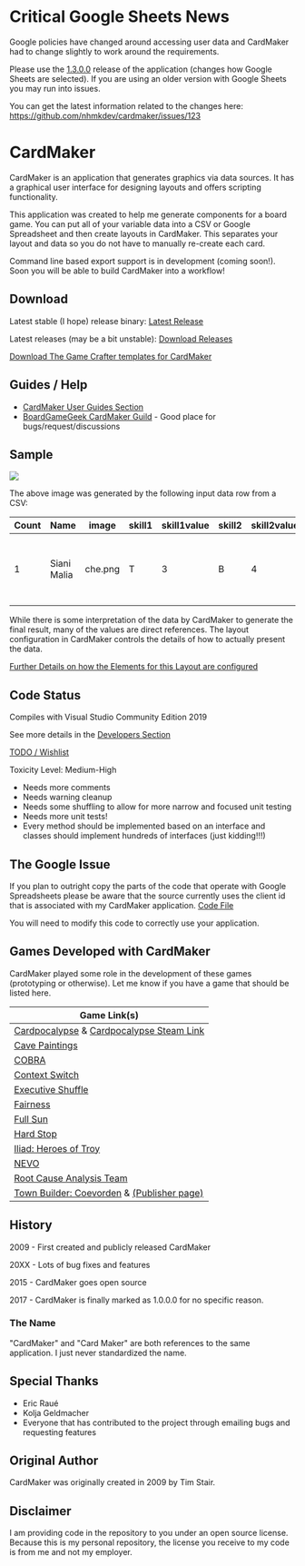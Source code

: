 # Critical Google Sheets News

Google policies have changed around accessing user data and CardMaker had to change slightly to work around the requirements.

Please use the [1.3.0.0](https://github.com/nhmkdev/cardmaker/releases/tag/v.1.3.0.0) release of the application (changes how Google Sheets are selected). If you are using an older version with Google Sheets you may run into issues.

You can get the latest information related to the changes here: https://github.com/nhmkdev/cardmaker/issues/123

# CardMaker

CardMaker is an application that generates graphics via data sources. It has a graphical user interface for designing layouts and offers scripting functionality.

This application was created to help me generate components for a board game. You can put all of your variable data into a CSV or Google Spreadsheet and then create layouts in CardMaker. This separates your layout and data so you do not have to manually re-create each card. 

Command line based export support is in development (coming soon!). Soon you will be able to build CardMaker into a workflow!

## Download

Latest stable (I hope) release binary: [Latest Release](https://github.com/nhmkdev/cardmaker/releases/latest)

Latest releases (may be a bit unstable): [Download Releases](https://github.com/nhmkdev/cardmaker/releases)

[Download The Game Crafter templates for CardMaker](https://raw.githubusercontent.com/wiki/nhmkdev/cardmaker/CardMaker_TGC_Templates.zip)

## Guides / Help

* [CardMaker User Guides Section](https://github.com/nhmkdev/cardmaker/wiki/user)
* [BoardGameGeek CardMaker Guild](https://www.boardgamegeek.com/guild/2250) - Good place for bugs/request/discussions

## Sample

![](https://raw.githubusercontent.com/wiki/nhmkdev/cardmaker/readme_sample.png)

The above image was generated by the following input data row from a CSV:

| Count | Name | image | skill1 | skill1value | skill2 | skill2value | ability |
| --- | --- | ---- | ---- | ---- | ---- | ---- | ---- |
| 1 | Siani Malia | che.png | T |  3 | B | 4 | Ranged Battle: +1 on all die Rolls @[opt] | 

While there is some interpretation of the data by CardMaker to generate the final result, many of the values are direct references. The layout configuration in CardMaker controls the details of how to actually present the data.

[Further Details on how the Elements for this Layout are configured](https://github.com/nhmkdev/cardmaker/wiki/user-readme-sample)

## Code Status

Compiles with Visual Studio Community Edition 2019

See more details in the [Developers Section](https://github.com/nhmkdev/cardmaker/wiki/developers)

[TODO / Wishlist](https://github.com/nhmkdev/cardmaker/wiki/developers-todo)

Toxicity Level: Medium-High
 * Needs more comments
 * Needs warning cleanup
 * Needs some shuffling to allow for more narrow and focused unit testing
 * Needs more unit tests!
 * Every method should be implemented based on an interface and classes should implement hundreds of interfaces (just kidding!!!)

## The Google Issue

If you plan to outright copy the parts of the code that operate with Google Spreadsheets please be aware that the source
currently uses the client id that is associated with my CardMaker application. [Code File](https://raw.githubusercontent.com/nhmkdev/cardmaker/master/CardMaker/Card/Import/GoogleReferenceReader.cs)

You will need to modify this code to correctly use your application.

## Games Developed with CardMaker

CardMaker played some role in the development of these games (prototyping or otherwise). Let me know if you have a game that should be listed here.

| Game Link(s) |
| --- |
| [Cardpocalypse](http://cardpocalyp.se/) & [Cardpocalypse Steam Link](https://store.steampowered.com/app/904400/Cardpocalypse/) |
| [Cave Paintings](http://rnrgames.com/cave-paintings) |
| [COBRA](https://www.thegamecrafter.com/games/cobra1) |
| [Context Switch](https://www.thegamecrafter.com/games/context-switch) |
| [Executive Shuffle](https://www.thegamecrafter.com/games/executive-shuffle) |
| [Fairness](https://www.thegamecrafter.com/games/fairness) |
| [Full Sun](https://boardgamegeek.com/boardgame/359956/full-sun) |
| [Hard Stop](https://www.thegamecrafter.com/games/hard-stop) |
| [Iliad: Heroes of Troy](http://www.escapevelocitygames.com/iliad/)<br/> |
| [NEVO](https://www.thegamecrafter.com/games/nevo) |
| [Root Cause Analysis Team](https://www.thegamecrafter.com/games/root-cause-analysis-team) |
| [Town Builder: Coevorden](https://boardgamegeek.com/boardgame/255633/town-builder-coevorden) & [(Publisher page)](http://www.firstfishgames.com/our-games/town-builder-coevorden/) |

## History

2009 - First created and publicly released CardMaker

20XX - Lots of bug fixes and features

2015 - CardMaker goes open source

2017 - CardMaker is finally marked as 1.0.0.0 for no specific reason.

### The Name

"CardMaker" and "Card Maker" are both references to the same application. I just never standardized the name.

## Special Thanks

* Eric Raué
* Kolja Geldmacher
* Everyone that has contributed to the project through emailing bugs and requesting features

## Original Author

CardMaker was originally created in 2009 by Tim Stair.

## Disclaimer

I am providing code in the repository to you under an open source license. Because this is my personal repository, the license you receive to my code is from me and not my employer.
